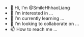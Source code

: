 - 👋 Hi, I’m @SmileHhhaoLiang
- 👀 I’m interested in ...
- 🌱 I’m currently learning ...
- 💞️ I’m looking to collaborate on ...
- 📫 How to reach me ...

<!---
SmileHhhaoLiang/SmileHhhaoLiang is a ✨ special ✨ repository because its `README.md` (this file) appears on your GitHub profile.
You can click the Preview link to take a look at your changes.
--->
